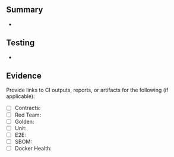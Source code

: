 ## Summary
- 

## Testing
- 

## Evidence
Provide links to CI outputs, reports, or artifacts for the following (if applicable):
- [ ] Contracts: 
- [ ] Red Team: 
- [ ] Golden: 
- [ ] Unit: 
- [ ] E2E: 
- [ ] SBOM: 
- [ ] Docker Health: 
